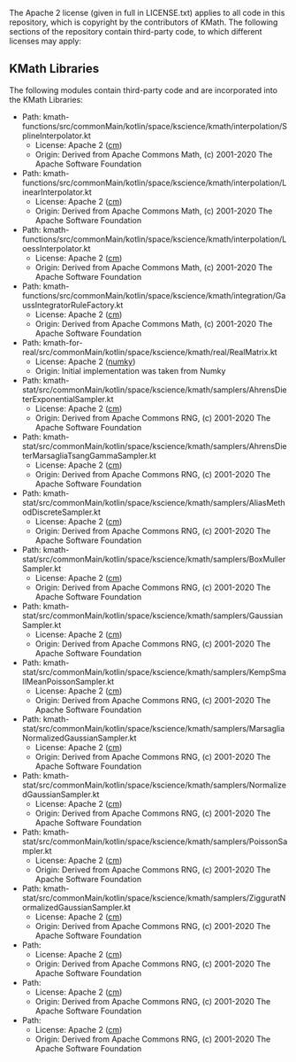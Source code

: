 The Apache 2 license (given in full in LICENSE.txt) applies to all code in this repository, which is copyright by the
contributors of KMath. The following sections of the repository contain third-party code, to which different licenses
may apply:

## KMath Libraries

The following modules contain third-party code and are incorporated into the KMath Libraries:

- Path: kmath-functions/src/commonMain/kotlin/space/kscience/kmath/interpolation/SplineInterpolator.kt
    - License: Apache 2 ([cm](third_party/cm_license.txt))
    - Origin: Derived from Apache Commons Math, (c) 2001-2020 The Apache Software Foundation
- Path: kmath-functions/src/commonMain/kotlin/space/kscience/kmath/interpolation/LinearInterpolator.kt
    - License: Apache 2 ([cm](third_party/cm_license.txt))
    - Origin: Derived from Apache Commons Math, (c) 2001-2020 The Apache Software Foundation
- Path: kmath-functions/src/commonMain/kotlin/space/kscience/kmath/interpolation/LoessInterpolator.kt
    - License: Apache 2 ([cm](third_party/cm_license.txt))
    - Origin: Derived from Apache Commons Math, (c) 2001-2020 The Apache Software Foundation
- Path: kmath-functions/src/commonMain/kotlin/space/kscience/kmath/integration/GaussIntegratorRuleFactory.kt
    - License: Apache 2 ([cm](third_party/cm_license.txt))
    - Origin: Derived from Apache Commons Math, (c) 2001-2020 The Apache Software Foundation
- Path: kmath-for-real/src/commonMain/kotlin/space/kscience/kmath/real/RealMatrix.kt
    - License: Apache 2 ([numky](third_party/numky_license.txt))
    - Origin: Initial implementation was taken from Numky
- Path: kmath-stat/src/commonMain/kotlin/space/kscience/kmath/samplers/AhrensDieterExponentialSampler.kt
    - License: Apache 2 ([cm](third_party/crng_license.txt))
    - Origin: Derived from Apache Commons RNG, (c) 2001-2020 The Apache Software Foundation
- Path: kmath-stat/src/commonMain/kotlin/space/kscience/kmath/samplers/AhrensDieterMarsagliaTsangGammaSampler.kt
    - License: Apache 2 ([cm](third_party/crng_license.txt))
    - Origin: Derived from Apache Commons RNG, (c) 2001-2020 The Apache Software Foundation
- Path: kmath-stat/src/commonMain/kotlin/space/kscience/kmath/samplers/AliasMethodDiscreteSampler.kt
    - License: Apache 2 ([cm](third_party/crng_license.txt))
    - Origin: Derived from Apache Commons RNG, (c) 2001-2020 The Apache Software Foundation
- Path: kmath-stat/src/commonMain/kotlin/space/kscience/kmath/samplers/BoxMullerSampler.kt
    - License: Apache 2 ([cm](third_party/crng_license.txt))
    - Origin: Derived from Apache Commons RNG, (c) 2001-2020 The Apache Software Foundation
- Path: kmath-stat/src/commonMain/kotlin/space/kscience/kmath/samplers/GaussianSampler.kt
    - License: Apache 2 ([cm](third_party/crng_license.txt))
    - Origin: Derived from Apache Commons RNG, (c) 2001-2020 The Apache Software Foundation
- Path: kmath-stat/src/commonMain/kotlin/space/kscience/kmath/samplers/KempSmallMeanPoissonSampler.kt
    - License: Apache 2 ([cm](third_party/crng_license.txt))
    - Origin: Derived from Apache Commons RNG, (c) 2001-2020 The Apache Software Foundation
- Path: kmath-stat/src/commonMain/kotlin/space/kscience/kmath/samplers/MarsagliaNormalizedGaussianSampler.kt
    - License: Apache 2 ([cm](third_party/crng_license.txt))
    - Origin: Derived from Apache Commons RNG, (c) 2001-2020 The Apache Software Foundation
- Path: kmath-stat/src/commonMain/kotlin/space/kscience/kmath/samplers/NormalizedGaussianSampler.kt
    - License: Apache 2 ([cm](third_party/crng_license.txt))
    - Origin: Derived from Apache Commons RNG, (c) 2001-2020 The Apache Software Foundation
- Path: kmath-stat/src/commonMain/kotlin/space/kscience/kmath/samplers/PoissonSampler.kt
    - License: Apache 2 ([cm](third_party/crng_license.txt))
    - Origin: Derived from Apache Commons RNG, (c) 2001-2020 The Apache Software Foundation
- Path: kmath-stat/src/commonMain/kotlin/space/kscience/kmath/samplers/ZigguratNormalizedGaussianSampler.kt
    - License: Apache 2 ([cm](third_party/crng_license.txt))
    - Origin: Derived from Apache Commons RNG, (c) 2001-2020 The Apache Software Foundation
- Path:
    - License: Apache 2 ([cm](third_party/crng_license.txt))
    - Origin: Derived from Apache Commons RNG, (c) 2001-2020 The Apache Software Foundation
- Path:
    - License: Apache 2 ([cm](third_party/crng_license.txt))
    - Origin: Derived from Apache Commons RNG, (c) 2001-2020 The Apache Software Foundation
- Path:
    - License: Apache 2 ([cm](third_party/crng_license.txt))
    - Origin: Derived from Apache Commons RNG, (c) 2001-2020 The Apache Software Foundation
      